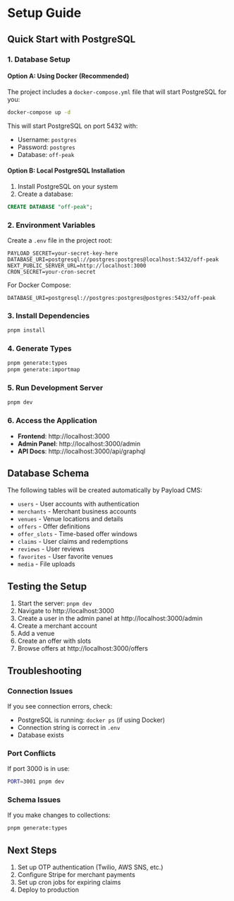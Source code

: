 # Setup Guide

## Quick Start with PostgreSQL

### 1. Database Setup

#### Option A: Using Docker (Recommended)

The project includes a `docker-compose.yml` file that will start PostgreSQL for you:

```bash
docker-compose up -d
```

This will start PostgreSQL on port 5432 with:

- Username: `postgres`
- Password: `postgres`
- Database: `off-peak`

#### Option B: Local PostgreSQL Installation

1. Install PostgreSQL on your system
2. Create a database:

```sql
CREATE DATABASE "off-peak";
```

### 2. Environment Variables

Create a `.env` file in the project root:

```env
PAYLOAD_SECRET=your-secret-key-here
DATABASE_URI=postgresql://postgres:postgres@localhost:5432/off-peak
NEXT_PUBLIC_SERVER_URL=http://localhost:3000
CRON_SECRET=your-cron-secret
```

For Docker Compose:

```env
DATABASE_URI=postgresql://postgres:postgres@postgres:5432/off-peak
```

### 3. Install Dependencies

```bash
pnpm install
```

### 4. Generate Types

```bash
pnpm generate:types
pnpm generate:importmap
```

### 5. Run Development Server

```bash
pnpm dev
```

### 6. Access the Application

- **Frontend**: http://localhost:3000
- **Admin Panel**: http://localhost:3000/admin
- **API Docs**: http://localhost:3000/api/graphql

## Database Schema

The following tables will be created automatically by Payload CMS:

- `users` - User accounts with authentication
- `merchants` - Merchant business accounts
- `venues` - Venue locations and details
- `offers` - Offer definitions
- `offer_slots` - Time-based offer windows
- `claims` - User claims and redemptions
- `reviews` - User reviews
- `favorites` - User favorite venues
- `media` - File uploads

## Testing the Setup

1. Start the server: `pnpm dev`
2. Navigate to http://localhost:3000
3. Create a user in the admin panel at http://localhost:3000/admin
4. Create a merchant account
5. Add a venue
6. Create an offer with slots
7. Browse offers at http://localhost:3000/offers

## Troubleshooting

### Connection Issues

If you see connection errors, check:

- PostgreSQL is running: `docker ps` (if using Docker)
- Connection string is correct in `.env`
- Database exists

### Port Conflicts

If port 3000 is in use:

```bash
PORT=3001 pnpm dev
```

### Schema Issues

If you make changes to collections:

```bash
pnpm generate:types
```

## Next Steps

1. Set up OTP authentication (Twilio, AWS SNS, etc.)
2. Configure Stripe for merchant payments
3. Set up cron jobs for expiring claims
4. Deploy to production
